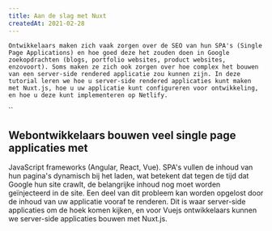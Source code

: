 ```yaml
---
title: Aan de slag met Nuxt
createdAt: 2021-02-28
---
```

`Ontwikkelaars maken zich vaak zorgen over de SEO van hun SPA's (Single Page Applications) en hoe goed deze het zouden doen in Google zoekopdrachten (blogs, portfolio websites, product websites, enzovoort). Soms maken ze zich ook zorgen over hoe complex het bouwen van een server-side rendered applicatie zou kunnen zijn. In deze tutorial leren we hoe u server-side rendered applicaties kunt maken met Nuxt.js, hoe u uw applicatie kunt configureren voor ontwikkeling, en hoe u deze kunt implementeren op Netlify.`

``

## Webontwikkelaars bouwen veel single page applicaties met

JavaScript frameworks (Angular, React, Vue). SPA's vullen de inhoud van hun pagina's dynamisch bij het laden, wat betekent dat tegen de tijd dat Google hun site crawlt, de belangrijke inhoud nog moet worden geïnjecteerd in de site. Een deel van dit probleem kan worden opgelost door de inhoud van uw applicatie vooraf te renderen. Dit is waar server-side applicaties om de hoek komen kijken, en voor Vuejs ontwikkelaars kunnen we server-side applicaties bouwen met Nuxt.js.